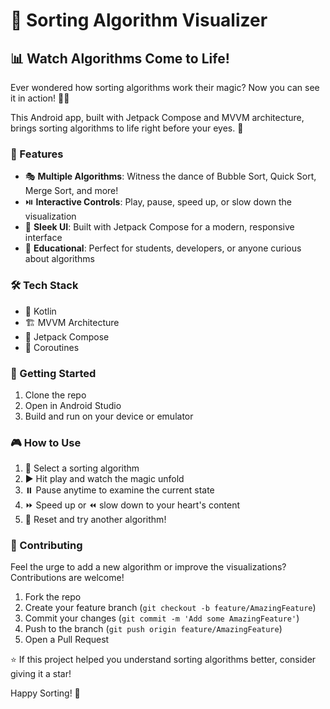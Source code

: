 # 🚀 Sorting Algorithm Visualizer

## 📊 Watch Algorithms Come to Life!

Ever wondered how sorting algorithms work their magic? Now you can see it in action! 🎩✨

This Android app, built with Jetpack Compose and MVVM architecture, brings sorting algorithms to life right before your eyes. 👀

### 🌟 Features

- 🎭 **Multiple Algorithms**: Witness the dance of Bubble Sort, Quick Sort, Merge Sort, and more!
- ⏯️ **Interactive Controls**: Play, pause, speed up, or slow down the visualization
- 🎨 **Sleek UI**: Built with Jetpack Compose for a modern, responsive interface
- 🧠 **Educational**: Perfect for students, developers, or anyone curious about algorithms

### 🛠️ Tech Stack

- 📱 Kotlin
- 🏗️ MVVM Architecture
- 🎨 Jetpack Compose
- 🧵 Coroutines

### 🚀 Getting Started

1. Clone the repo
2. Open in Android Studio
3. Build and run on your device or emulator

### 🎮 How to Use

1. 🔽 Select a sorting algorithm
2. ▶️ Hit play and watch the magic unfold
3. ⏸️ Pause anytime to examine the current state
4. ⏩ Speed up or ⏪ slow down to your heart's content
5. 🔄 Reset and try another algorithm!

### 🤝 Contributing

Feel the urge to add a new algorithm or improve the visualizations? Contributions are welcome! 

1. Fork the repo
2. Create your feature branch (`git checkout -b feature/AmazingFeature`)
3. Commit your changes (`git commit -m 'Add some AmazingFeature'`)
4. Push to the branch (`git push origin feature/AmazingFeature`)
5. Open a Pull Request

⭐️ If this project helped you understand sorting algorithms better, consider giving it a star!

Happy Sorting! 🎉
